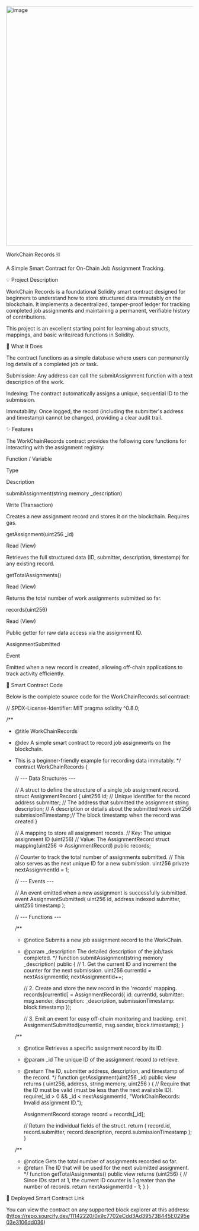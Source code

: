 <img width="1361" height="645" alt="image" src="https://github.com/user-attachments/assets/c0ae658c-3978-43c8-bf9e-f80eedc5db9f" />



WorkChain Records ⛓️

A Simple Smart Contract for On-Chain Job Assignment Tracking.

💡 Project Description

WorkChain Records is a foundational Solidity smart contract designed for beginners to understand how to store structured data immutably on the blockchain. It implements a decentralized, tamper-proof ledger for tracking completed job assignments and maintaining a permanent, verifiable history of contributions.

This project is an excellent starting point for learning about structs, mappings, and basic write/read functions in Solidity.

🎯 What It Does

The contract functions as a simple database where users can permanently log details of a completed job or task.

Submission: Any address can call the submitAssignment function with a text description of the work.

Indexing: The contract automatically assigns a unique, sequential ID to the submission.

Immutability: Once logged, the record (including the submitter's address and timestamp) cannot be changed, providing a clear audit trail.

✨ Features

The WorkChainRecords contract provides the following core functions for interacting with the assignment registry:

Function / Variable

Type

Description

submitAssignment(string memory _description)

Write (Transaction)

Creates a new assignment record and stores it on the blockchain. Requires gas.

getAssignment(uint256 _id)

Read (View)

Retrieves the full structured data (ID, submitter, description, timestamp) for any existing record.

getTotalAssignments()

Read (View)

Returns the total number of work assignments submitted so far.

records(uint256)

Read (View)

Public getter for raw data access via the assignment ID.

AssignmentSubmitted

Event

Emitted when a new record is created, allowing off-chain applications to track activity efficiently.

📜 Smart Contract Code

Below is the complete source code for the WorkChainRecords.sol contract:

// SPDX-License-Identifier: MIT
pragma solidity ^0.8.0;

/**
 * @title WorkChainRecords
 * @dev A simple smart contract to record job assignments on the blockchain.
 * This is a beginner-friendly example for recording data immutably.
 */
contract WorkChainRecords {

    // --- Data Structures ---

    // A struct to define the structure of a single job assignment record.
    struct AssignmentRecord {
        uint256 id;                 // Unique identifier for the record
        address submitter;          // The address that submitted the assignment
        string description;         // A description or details about the submitted work
        uint256 submissionTimestamp;// The block timestamp when the record was created
    }

    // A mapping to store all assignment records.
    // Key: The unique assignment ID (uint256)
    // Value: The AssignmentRecord struct
    mapping(uint256 => AssignmentRecord) public records;

    // Counter to track the total number of assignments submitted.
    // This also serves as the next unique ID for a new submission.
    uint256 private nextAssignmentId = 1;


    // --- Events ---

    // An event emitted when a new assignment is successfully submitted.
    event AssignmentSubmitted(
        uint256 id,
        address indexed submitter,
        uint256 timestamp
    );


    // --- Functions ---

    /**
     * @notice Submits a new job assignment record to the WorkChain.
     * @param _description The detailed description of the job/task completed.
     */
    function submitAssignment(string memory _description) public {
        // 1. Get the current ID and increment the counter for the next submission.
        uint256 currentId = nextAssignmentId;
        nextAssignmentId++;

        // 2. Create and store the new record in the 'records' mapping.
        records[currentId] = AssignmentRecord({
            id: currentId,
            submitter: msg.sender,
            description: _description,
            submissionTimestamp: block.timestamp
        });

        // 3. Emit an event for easy off-chain monitoring and tracking.
        emit AssignmentSubmitted(currentId, msg.sender, block.timestamp);
    }

    /**
     * @notice Retrieves a specific assignment record by its ID.
     * @param _id The unique ID of the assignment record to retrieve.
     * @return The ID, submitter address, description, and timestamp of the record.
     */
    function getAssignment(uint256 _id)
        public
        view
        returns (
            uint256,
            address,
            string memory,
            uint256
        )
    {
        // Require that the ID must be valid (must be less than the next available ID).
        require(_id > 0 && _id < nextAssignmentId, "WorkChainRecords: Invalid assignment ID.");

        AssignmentRecord storage record = records[_id];

        // Return the individual fields of the struct.
        return (
            record.id,
            record.submitter,
            record.description,
            record.submissionTimestamp
        );
    }

    /**
     * @notice Gets the total number of assignments recorded so far.
     * @return The ID that will be used for the next submitted assignment.
     */
    function getTotalAssignments() public view returns (uint256) {
        // Since IDs start at 1, the current ID counter is 1 greater than the number of records.
        return nextAssignmentId - 1;
    }
}


🔗 Deployed Smart Contract Link

You can view the contract on any supported block explorer at this address:
(https://repo.sourcify.dev/11142220/0x9c7702eCdd3Ad39573B445E0295e03e3106dd036)
